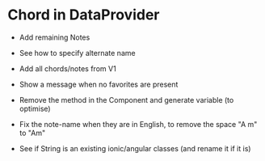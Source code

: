 Chord in DataProvider
=====================

* Add remaining Notes

* See how to specify alternate name

* Add all chords/notes from V1

* Show a message when no favorites are present
* Remove the method in the Component and generate variable (to optimise)
* Fix the note-name when they are in English, to remove the space "A m" to "Am"

* See if String is an existing ionic/angular classes (and rename it if it is)
